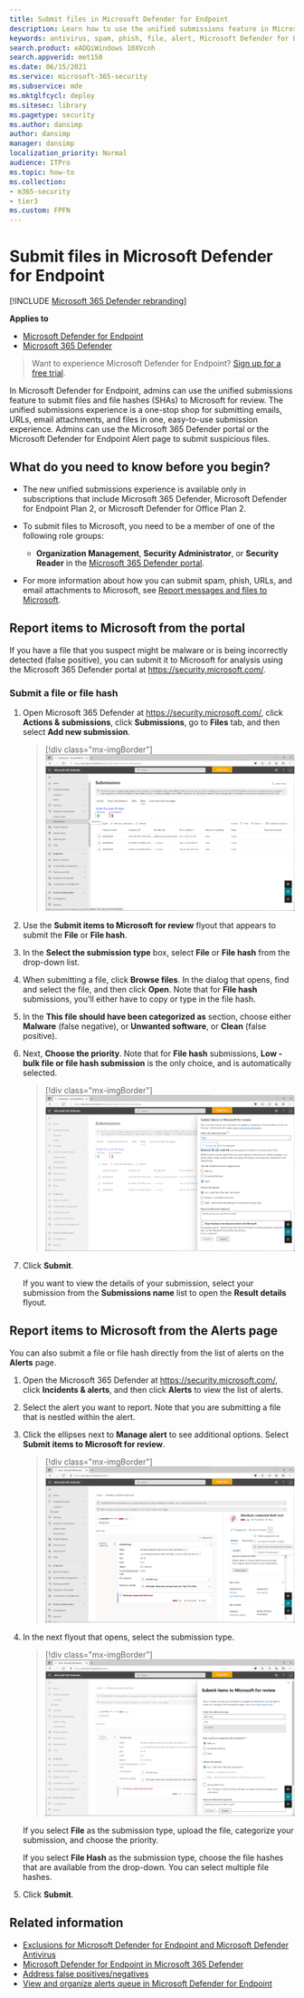 ```yaml
---
title: Submit files in Microsoft Defender for Endpoint
description: Learn how to use the unified submissions feature in Microsoft 365 Defender to submit suspicious emails, URLs, email attachments, and files to Microsoft for scanning.
keywords: antivirus, spam, phish, file, alert, Microsoft Defender for Endpoint, false positive, false negative, blocked file, blocked url, submission, submit, report
search.product: eADQiWindows 10XVcnh
search.appverid: met150
ms.date: 06/15/2021
ms.service: microsoft-365-security
ms.subservice: mde
ms.mktglfcycl: deploy
ms.sitesec: library
ms.pagetype: security
ms.author: dansimp
author: dansimp
manager: dansimp
localization_priority: Normal
audience: ITPro
ms.topic: how-to
ms.collection: 
- m365-security
- tier3
ms.custom: FPFN
---
```


# Submit files in Microsoft Defender for Endpoint

[!INCLUDE [Microsoft 365 Defender rebranding](../../includes/microsoft-defender.md)]

**Applies to**

- [Microsoft Defender for Endpoint](https://go.microsoft.com/fwlink/p/?linkid=2146806)
- [Microsoft 365 Defender](https://go.microsoft.com/fwlink/?linkid=2118804)

> Want to experience Microsoft Defender for Endpoint? [Sign up for a free trial](https://www.microsoft.com/microsoft-365/windows/microsoft-defender-atp?ocid=docs-wdatp-usewdatp-abovefoldlink).

In Microsoft Defender for Endpoint, admins can use the unified submissions feature to submit files and file hashes (SHAs) to Microsoft for review. The unified submissions experience is a one-stop shop for submitting emails, URLs, email attachments, and files in one, easy-to-use submission experience. Admins can use the Microsoft 365 Defender portal or the Microsoft Defender for Endpoint Alert page to submit suspicious files.

## What do you need to know before you begin?

- The new unified submissions experience is available only in subscriptions that include Microsoft 365 Defender, Microsoft Defender for Endpoint Plan 2, or Microsoft Defender for Office Plan 2.

- To submit files to Microsoft, you need to be a member of one of the following role groups:

  - **Organization Management**, **Security Administrator**, or **Security Reader** in the [Microsoft 365 Defender portal](../office-365-security/mdo-portal-permissions.md).

- For more information about how you can submit spam, phish, URLs, and email attachments to Microsoft, see [Report messages and files to Microsoft](../office-365-security/submissions-report-messages-files-to-microsoft.md).

## Report items to Microsoft from the portal

If you have a file that you suspect might be malware or is being incorrectly detected (false positive), you can submit it to Microsoft for analysis using the Microsoft 365 Defender portal at https://security.microsoft.com/.

### Submit a file or file hash

1. Open Microsoft 365 Defender at <https://security.microsoft.com/>, click **Actions & submissions**, click **Submissions**, go to **Files** tab, and then select **Add new submission**.

    > [!div class="mx-imgBorder"]
    > ![Add new submission](../../media/unified-admin-submission-new.png)

2. Use the **Submit items to Microsoft for review** flyout that appears to submit the **File** or **File hash**.

3. In the **Select the submission type** box, select **File** or **File hash** from the drop-down list.

4. When submitting a file, click **Browse files**. In the dialog that opens, find and select the file, and then click **Open**. Note that for **File hash** submissions, you'll either have to copy or type in the file hash.

5. In the **This file should have been categorized as** section, choose either **Malware** (false negative), or **Unwanted software**, or **Clean** (false positive).

6. Next, **Choose the priority**. Note that for **File hash** submissions, **Low - bulk file or file hash submission** is the only choice, and is automatically selected.

    > [!div class="mx-imgBorder"]
    > ![Submit items to Microsoft for review](../../media/unified-admin-submission-file.png)

7. Click **Submit**.

   If you want to view the details of your submission, select your submission from the **Submissions name** list to open the **Result details** flyout.

## Report items to Microsoft from the Alerts page

You can also submit a file or file hash directly from the list of alerts on the **Alerts** page.

1. Open the Microsoft 365 Defender at <https://security.microsoft.com/>, click **Incidents & alerts**, and then click **Alerts** to view the list of alerts.

2. Select the alert you want to report. Note that you are submitting a file that is nestled within the alert.

3. Click the ellipses next to **Manage alert** to see additional options. Select **Submit items to Microsoft for review**.

    > [!div class="mx-imgBorder"]
    > ![Submit items from alerts queue](../../media/unified-admin-submission-alerts-queue.png)

4. In the next flyout that opens, select the submission type.

    > [!div class="mx-imgBorder"]
    > ![Complete the required fields](../../media/unified-admin-submission-alert-queue-flyout.png)

    If you select **File** as the submission type, upload the file, categorize your submission, and choose the priority.

    If you select **File Hash** as the submission type, choose the file hashes that are available from the drop-down. You can select multiple file hashes.

5. Click **Submit**.

## Related information

- [Exclusions for Microsoft Defender for Endpoint and Microsoft Defender Antivirus](defender-endpoint-antivirus-exclusions.md)
- [Microsoft Defender for Endpoint in Microsoft 365 Defender](../defender/microsoft-365-security-center-mde.md)
- [Address false positives/negatives](defender-endpoint-false-positives-negatives.md)
- [View and organize alerts queue in Microsoft Defender for Endpoint](alerts-queue.md)
